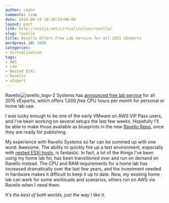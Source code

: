 ```yaml
---
author: cmohn
comments: true
date: 2015-06-19 10:10:52+00:00
layout: post
link: http://vninja.net/virtualization/ravello/
slug: ravello
title: Ravello Offers Free Lab Service for all 2015 vExperts
wordpress_id: 3690
categories:
- Virtualization
tags:
- AWS
- Lab
- Nested ESXi
- Ravello
- vExpert
---
```


Ravello![ravello_logo-2](http://vninja.net/wordpress/wp-content/uploads/2015/06/ravello_logo-2-e1434699655395.png) Systems has [announced free lab service](http://www.ravellosystems.com/go/vexpert) for all 2015 vExperts, which offers 1,000 _free_ CPU hours per month for personal or home lab use.

I was lucky enough to be one of the early VMware on AWS VIP Pass users, and I've been working on several setups the last few weeks. Hopefully I'll be able to make those available as blueprints in the new [Ravello Repo](http://www.ravellosystems.com/repo), once they are ready for publishing.

My experience with Ravello Systems so far can be summed up with one word: Awesome. The ability to quickly fire up a test environment, especially with [nested ESXi hosts](http://www.ravellosystems.com/technology/hvx), is fantastic. In fact, a lot of the things I've been using my home lab for, has been transitioned over and run on demand on Ravello instead. The CPU and RAM requirements for a home lab has increased dramatically over the last few years, and the investment needed in hardware makes it difficult to keep it up to date. Now, my existing home lab can work for some workloads and scenarios, others run on AWS via Ravello when I need them.

_It's the best of both worlds, just the way I like it._


